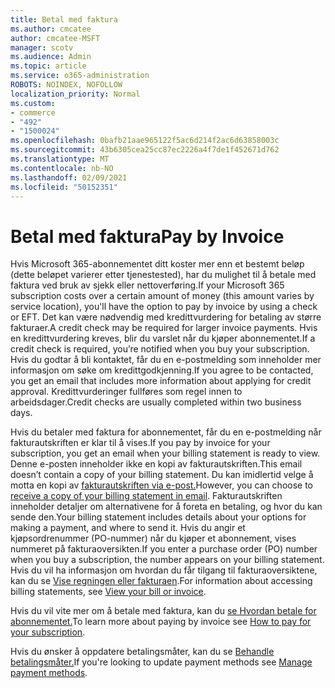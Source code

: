 ```yaml
---
title: Betal med faktura
ms.author: cmcatee
author: cmcatee-MSFT
manager: scotv
ms.audience: Admin
ms.topic: article
ms.service: o365-administration
ROBOTS: NOINDEX, NOFOLLOW
localization_priority: Normal
ms.custom:
- commerce
- "492"
- "1500024"
ms.openlocfilehash: 0bafb21aae965122f5ac6d214f2ac6d63858003c
ms.sourcegitcommit: 43b6305cea25cc87ec2226a4f7de1f452671d762
ms.translationtype: MT
ms.contentlocale: nb-NO
ms.lasthandoff: 02/09/2021
ms.locfileid: "50152351"
---
```

# <a name="pay-by-invoice"></a><span data-ttu-id="dab91-102">Betal med faktura</span><span class="sxs-lookup"><span data-stu-id="dab91-102">Pay by Invoice</span></span>

<span data-ttu-id="dab91-103">Hvis Microsoft 365-abonnementet ditt koster mer enn et bestemt beløp (dette beløpet varierer etter tjenestested), har du mulighet til å betale med faktura ved bruk av sjekk eller nettoverføring.</span><span class="sxs-lookup"><span data-stu-id="dab91-103">If your Microsoft 365 subscription costs over a certain amount of money (this amount varies by service location), you'll have the option to pay by invoice by using a check or EFT.</span></span> <span data-ttu-id="dab91-104">Det kan være nødvendig med kredittvurdering for betaling av større fakturaer.</span><span class="sxs-lookup"><span data-stu-id="dab91-104">A credit check may be required for larger invoice payments.</span></span> <span data-ttu-id="dab91-105">Hvis en kredittvurdering kreves, blir du varslet når du kjøper abonnementet.</span><span class="sxs-lookup"><span data-stu-id="dab91-105">If a credit check is required, you’re notified when you buy your subscription.</span></span> <span data-ttu-id="dab91-106">Hvis du godtar å bli kontaktet, får du en e-postmelding som inneholder mer informasjon om søke om kredittgodkjenning.</span><span class="sxs-lookup"><span data-stu-id="dab91-106">If you agree to be contacted, you get an email that includes more information about applying for credit approval.</span></span> <span data-ttu-id="dab91-107">Kredittvurderinger fullføres som regel innen to arbeidsdager.</span><span class="sxs-lookup"><span data-stu-id="dab91-107">Credit checks are usually completed within two business days.</span></span>

<span data-ttu-id="dab91-108">Hvis du betaler med faktura for abonnementet, får du en e-postmelding når fakturautskriften er klar til å vises.</span><span class="sxs-lookup"><span data-stu-id="dab91-108">If you pay by invoice for your subscription, you get an email when your billing statement is ready to view.</span></span> <span data-ttu-id="dab91-109">Denne e-posten inneholder ikke en kopi av fakturautskriften.</span><span class="sxs-lookup"><span data-stu-id="dab91-109">This email doesn’t contain a copy of your billing statement.</span></span> <span data-ttu-id="dab91-110">Du kan imidlertid velge å motta en kopi av [fakturautskriften via e-post.](https://docs.microsoft.com/microsoft-365/commerce/billing-and-payments/view-your-bill-or-invoice.md#receive-a-copy-of-your-billing-statement-in-email)</span><span class="sxs-lookup"><span data-stu-id="dab91-110">However, you can choose to [receive a copy of your billing statement in email](https://docs.microsoft.com/microsoft-365/commerce/billing-and-payments/view-your-bill-or-invoice.md#receive-a-copy-of-your-billing-statement-in-email).</span></span> <span data-ttu-id="dab91-111">Fakturautskriften inneholder detaljer om alternativene for å foreta en betaling, og hvor du kan sende den.</span><span class="sxs-lookup"><span data-stu-id="dab91-111">Your billing statement includes details about your options for making a payment, and where to send it.</span></span> <span data-ttu-id="dab91-112">Hvis du angir et kjøpsordrenummer (PO-nummer) når du kjøper et abonnement, vises nummeret på fakturaoversikten.</span><span class="sxs-lookup"><span data-stu-id="dab91-112">If you enter a purchase order (PO) number when you buy a subscription, the number appears on your billing statement.</span></span> <span data-ttu-id="dab91-113">Hvis du vil ha informasjon om hvordan du får tilgang til fakturaoversiktene, kan du se [Vise regningen eller fakturaen](https://docs.microsoft.com/microsoft-365/commerce/billing-and-payments/view-your-bill-or-invoice).</span><span class="sxs-lookup"><span data-stu-id="dab91-113">For information about accessing billing statements, see [View your bill or invoice](https://docs.microsoft.com/microsoft-365/commerce/billing-and-payments/view-your-bill-or-invoice).</span></span>

<span data-ttu-id="dab91-114">Hvis du vil vite mer om å betale med faktura, kan du [se Hvordan betale for abonnementet.](https://docs.microsoft.com/microsoft-365/commerce/billing-and-payments/pay-for-your-subscription)</span><span class="sxs-lookup"><span data-stu-id="dab91-114">To learn more about paying by invoice see [How to pay for your subscription](https://docs.microsoft.com/microsoft-365/commerce/billing-and-payments/pay-for-your-subscription).</span></span>

<span data-ttu-id="dab91-115">Hvis du ønsker å oppdatere betalingsmåter, kan du se [Behandle betalingsmåter.](https://docs.microsoft.com/microsoft-365/commerce/billing-and-payments/manage-payment-methods)</span><span class="sxs-lookup"><span data-stu-id="dab91-115">If you're looking to update payment methods see [Manage payment methods](https://docs.microsoft.com/microsoft-365/commerce/billing-and-payments/manage-payment-methods).</span></span>